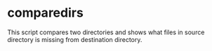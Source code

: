 # comparedirs
This script compares two directories and shows what files in source directory is missing from destination directory.

